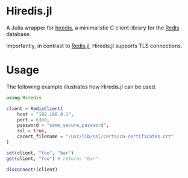 # Hiredis.jl
A Julia wrapper for [hiredis](https://github.com/redis/hiredis), a minimalistic C client library for the [Redis](https://redis.io) database.

Importantly, in contrast to [Redis.jl](https://github.com/JuliaDatabases/Redis.jl), Hiredis.jl supports TLS connections.

# Usage
The following example illustrates how Hiredis.jl can be used.

```julia
using Hiredis

client = RedisClient(
    host = "192.168.0.1",
    port = 6380,
    password = "some_secure_password",
    ssl = true,
    cacert_filename = "/usr/lib/ssl/certs/ca-certificates.crt"
)

set(client, "foo", "bar")
get(client, "foo") # returns "bar"

disconnect!(client)
```
